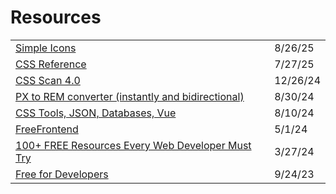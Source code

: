 # Resources

|                                                                                                                                               |          |
| --------------------------------------------------------------------------------------------------------------------------------------------- | -------- |
| [Simple Icons](https://app.daily.dev/posts/m5iqyf1th)                                                                                         | 8/26/25  |
| [CSS Reference](https://cssreference.io/?ref=dailydev)                                                                                        | 7/27/25  |
| [CSS Scan 4.0](https://gvrizzo.gumroad.com/l/cssscan/rammcodes?ref=dailydev)                                                                  | 12/26/24 |
| [PX to REM converter (instantly and bidirectional)](https://app.daily.dev/posts/px-to-rem-converter-instantly-and-bidirectional--bsvoolsjs)   | 8/30/24  |
| [CSS Tools, JSON, Databases, Vue](https://app.daily.dev/posts/css-tools-json-databases-vue-drgayuork)                                         | 8/10/24  |
| [FreeFrontend](https://freefrontend.com/)                                                                                                     | 5/1/24   |
| [100+ FREE Resources Every Web Developer Must Try](https://blog.stackademic.com/100-free-resources-every-web-developer-must-try-2fa9fa499ef5) | 3/27/24  |
| [Free for Developers](https://free-for.dev/#/)                                                                                                | 9/24/23  |
